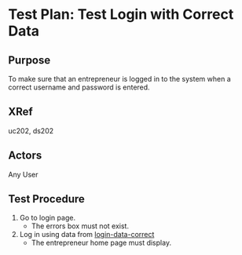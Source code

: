 Test Plan: Test Login with Correct Data
=======================================

## Purpose

To make sure that an entrepreneur is logged in to the system
when a correct username and password is entered.


## XRef

uc202, ds202


## Actors

Any User


## Test Procedure

1. Go to login page.
    * The errors box must not exist.
2. Log in using data from [login-data-correct](../../casper/testdata/login-data-correct.md)
    * The entrepreneur home page must display.


